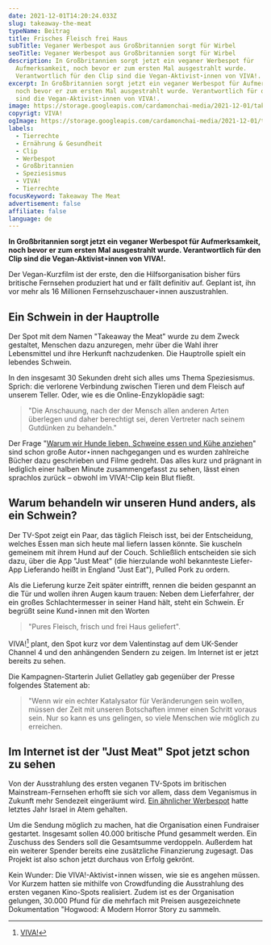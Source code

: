 ```yaml
---
date: 2021-12-01T14:20:24.033Z
slug: takeaway-the-meat
typeName: Beitrag
title: Frisches Fleisch frei Haus
subTitle: Veganer Werbespot aus Großbritannien sorgt für Wirbel
seoTitle: Veganer Werbespot aus Großbritannien sorgt für Wirbel
description: In Großbritannien sorgt jetzt ein veganer Werbespot für
  Aufmerksamkeit, noch bevor er zum ersten Mal ausgestrahlt wurde.
  Verantwortlich für den Clip sind die Vegan-Aktivist⋆innen von VIVA!.
excerpt: In Großbritannien sorgt jetzt ein veganer Werbespot für Aufmerksamkeit,
  noch bevor er zum ersten Mal ausgestrahlt wurde. Verantwortlich für den Clip
  sind die Vegan-Aktivist⋆innen von VIVA!.
image: https://storage.googleapis.com/cardamonchai-media/2021-12-01/takeaway-the-meat-jpg-imagine-080818_4d3c36_1024_768/640.webp
copyrigt: VIVA!
ogImage: https://storage.googleapis.com/cardamonchai-media/2021-12-01/takeaway-the-meat-fb-png-imagine-080818_483730_1200_628/640.webp
labels:
  - Tierrechte
  - Ernährung & Gesundheit
  - Clip
  - Werbespot
  - Großbritannien
  - Speziesismus
  - VIVA!
  - Tierrechte
focusKeyword: Takeaway The Meat
advertisement: false
affiliate: false
language: de
---
```

**In Großbritannien sorgt jetzt ein veganer Werbespot für Aufmerksamkeit, noch bevor er zum ersten Mal ausgestrahlt wurde. Verantwortlich für den Clip sind die Vegan-Aktivist⋆innen von VIVA!.**

Der Vegan-Kurzfilm ist der erste, den die Hilfsorganisation bisher fürs britische Fernsehen produziert hat und er fällt definitiv auf. Geplant ist, ihn vor mehr als 16 Millionen Fernsehzuschauer⋆innen auszustrahlen.

##  Ein Schwein in der Hauptrolle

Der Spot mit dem Namen "Takeaway the Meat" wurde zu dem Zweck gestaltet, Menschen dazu anzuregen, mehr über die Wahl ihrer Lebensmittel und ihre Herkunft nachzudenken. Die Hauptrolle spielt ein lebendes Schwein.

In den insgesamt 30 Sekunden dreht sich alles ums Thema Speziesismus. Sprich: die verlorene Verbindung zwischen Tieren und dem Fleisch auf unserem Teller. Oder, wie es die Online-Enzyklopädie sagt: 

> "Die Anschauung, nach der der Mensch allen anderen Arten überlegen und daher berechtigt sei, deren Vertreter nach seinem Gutdünken zu behandeln."

Der Frage "[Warum wir Hunde lieben, Schweine essen und Kühe anziehen](/2019/03/warum-wir-hunde-lieben-schweine-essen-und-kuehe-anziehen/)" sind schon große Autor⋆innen nachgegangen und es wurden zahlreiche Bücher dazu geschrieben und Filme gedreht. Das alles kurz und prägnant in lediglich einer halben Minute zusammengefasst zu sehen, lässt einen sprachlos zurück – obwohl im VIVA!-Clip kein Blut fließt.

## Warum behandeln wir unseren Hund anders, als ein Schwein?

Der TV-Spot zeigt ein Paar, das täglich Fleisch isst, bei der Entscheidung, welches Essen man sich heute mal liefern lassen könnte. Sie kuscheln gemeinem mit ihrem Hund auf der Couch. Schließlich entscheiden sie sich dazu, über die App "Just Meat" (die hierzulande wohl bekannteste Liefer-App Lieferando heißt in England "Just Eat"), Pulled Pork zu ordern.

Als die Lieferung kurze Zeit später eintrifft, rennen die beiden gespannt an die Tür und wollen ihren Augen kaum trauen: Neben dem Lieferfahrer, der ein großes Schlachtermesser in seiner Hand hält, steht ein Schwein. Er begrüßt seine Kund⋆innen mit den Worten 

> "Pures Fleisch, frisch und frei Haus geliefert".

VIVA![^1] plant, den Spot kurz vor dem Valentinstag auf dem UK-Sender Channel 4 und den anhängenden Sendern zu zeigen. Im Internet ist er jetzt bereits zu sehen.

Die Kampagnen-Starterin Juliet Gellatley gab gegenüber der Presse folgendes Statement ab:

> "Wenn wir ein echter Katalysator für Veränderungen sein wollen, müssen der Zeit mit unseren Botschaften immer einen Schritt voraus sein. Nur so kann es uns gelingen, so viele Menschen wie möglich zu erreichen.

## Im Internet ist der "Just Meat" Spot jetzt schon zu sehen

Von der Ausstrahlung des ersten veganen TV-Spots im britischen Mainstream-Fernsehen erhofft sie sich vor allem, dass dem Veganismus in Zukunft mehr Sendezeit eingeräumt wird. [Ein ähnlicher Werbespot](/2020/09/veganer-tv-spot-israel/) hatte letztes Jahr Israel in Atem gehalten.

Um die Sendung möglich zu machen, hat die Organisation einen Fundraiser gestartet. Insgesamt sollen 40.000 britische Pfund gesammelt werden. Ein Zuschuss des Senders soll die Gesamtsumme verdoppeln. Außerdem hat ein weiterer Spender bereits eine zusätzliche Finanzierung zugesagt. Das Projekt ist also schon jetzt durchaus von Erfolg gekrönt.

Kein Wunder: Die VIVA!-Aktivist⋆innen wissen, wie sie es angehen müssen. Vor Kurzem hatten sie mithilfe von Crowdfunding die Ausstrahlung des ersten veganen Kino-Spots realisiert. Zudem ist es der Organisation gelungen, 30.000 Pfund für die mehrfach mit Preisen ausgezeichnete Dokumentation "Hogwood: A Modern Horror Story zu sammeln.

<YouTube id="OdknF59dh1c" />

[^1]: [VIVA!](https://viva.org.uk/)